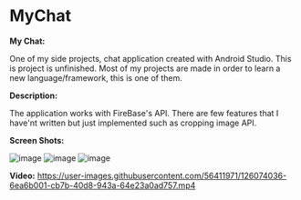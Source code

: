 # MyChat
**My Chat:**

One of my side projects, chat application created with Android Studio.
This is project is unfinished.
Most of my projects are made in order to learn a new language/framework, this is one of them.

**Description:**

The application works with FireBase's API.
There are few features that I have'nt written but just implemented such as cropping image API.


**Screen Shots:**

![image](https://user-images.githubusercontent.com/56411971/126074198-a016e0c6-f8a1-41d9-82a6-f5ec6cc26d6f.png)  ![image](https://user-images.githubusercontent.com/56411971/126074358-578ab0ef-c13e-4c33-a62e-c916e312af78.png) ![image](https://user-images.githubusercontent.com/56411971/126074386-2d4fcbad-bf68-4b36-b0af-206ad0001e1c.png)


**Video:**
https://user-images.githubusercontent.com/56411971/126074036-6ea6b001-cb7b-40d8-943a-64e23a0ad757.mp4



